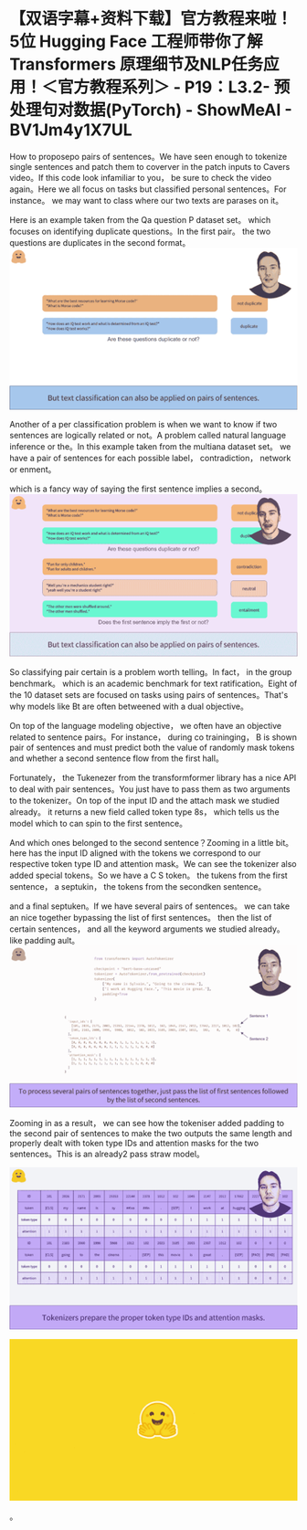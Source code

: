 # 【双语字幕+资料下载】官方教程来啦！5位 Hugging Face 工程师带你了解 Transformers 原理细节及NLP任务应用！＜官方教程系列＞ - P19：L3.2- 预处理句对数据(PyTorch) - ShowMeAI - BV1Jm4y1X7UL

How to proposepo pairs of sentences。We have seen enough to tokenize single sentences and patch them to coverver in the patch inputs to Cavers video。If this code look infamiliar to you， be sure to check the video again。Here we all focus on tasks but classified personal sentences。For instance。 we may want to class where our two texts are parases on it。

Here is an example taken from the Qa question P dataset set。 which focuses on identifying duplicate questions。In the first pair。 the two questions are duplicates in the second format。![](img/6c5fec0939d8ec492c6e56dd82094de9_1.png)

Another of a per classification problem is when we want to know if two sentences are logically related or not。A problem called natural language inference or the。In this example taken from the multiana dataset set。 we have a pair of sentences for each possible label， contradiction， network or enment。

 which is a fancy way of saying the first sentence implies a second。![](img/6c5fec0939d8ec492c6e56dd82094de9_3.png)

So classifying pair certain is a problem worth telling。In fact， in the group benchmark。 which is an academic benchmark for text ratification。Eight of the 10 dataset sets are focused on tasks using pairs of sentences。That's why models like Bt are often betweened with a dual objective。

On top of the language modeling objective， we often have an objective related to sentence pairs。For instance， during co traininging， B is shown pair of sentences and must predict both the value of randomly mask tokens and whether a second sentence flow from the first hall。

Fortunately， the Tukenezer from the transformformer library has a nice API to deal with pair sentences。You just have to pass them as two arguments to the tokenizer。On top of the input ID and the attach mask we studied already。 it returns a new field called token type 8s， which tells us the model which to can spin to the first sentence。

And which ones belonged to the second sentence？Zooming in a little bit。 here has the input ID aligned with the tokens we correspond to our respective token type ID and attention mask。We can see the tokenizer also added special tokens。So we have a C S token。 the tukens from the first sentence， a septukin， the tokens from the secondken sentence。

 and a final septuken。If we have several pairs of sentences。 we can take an nice together bypassing the list of first sentences。 then the list of certain sentences， and all the keyword arguments we studied already。 like padding ault。![](img/6c5fec0939d8ec492c6e56dd82094de9_5.png)

Zooming in as a result， we can see how the tokeniser added padding to the second pair of sentences to make the two outputs the same length and properly dealt with token type IDs and attention masks for the two sentences。This is an already2 pass straw model。

![](img/6c5fec0939d8ec492c6e56dd82094de9_7.png)

![](img/6c5fec0939d8ec492c6e56dd82094de9_8.png)

。